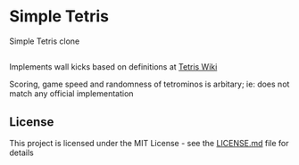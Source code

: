 # Simple Tetris

Simple Tetris clone

##

Implements wall kicks based on definitions at [Tetris Wiki](https://tetris.wiki/SRS)

Scoring, game speed and randomness of tetrominos is arbitary; ie: does not match any official implementation

## License

This project is licensed under the MIT License - see the [LICENSE.md](LICENSE.md) file for details